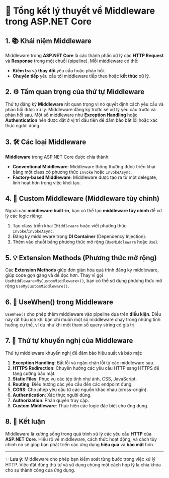 # 🚀 Tổng kết lý thuyết về **Middleware** trong ASP.NET Core

## 1. 📚 **Khái niệm Middleware**
Middleware trong **ASP.NET Core** là các thành phần xử lý các **HTTP Request** và **Response** trong một chuỗi (pipeline). Mỗi middleware có thể:
- **Kiểm tra** và **thay đổi** yêu cầu hoặc phản hồi.
- **Chuyển tiếp** yêu cầu tới middleware tiếp theo hoặc **kết thúc** xử lý.

## 2. ⚙️ **Tầm quan trọng của thứ tự Middleware**
Thứ tự đăng ký **Middleware** rất quan trọng vì nó quyết định cách yêu cầu và phản hồi được xử lý. Middleware đăng ký trước sẽ xử lý yêu cầu trước và phản hồi sau. Một số middleware như **Exception Handling** hoặc **Authentication** nên được đặt ở vị trí đầu tiên để đảm bảo bắt lỗi hoặc xác thực người dùng.

## 3. 🛠️ **Các loại Middleware**
**Middleware** trong ASP.NET Core được chia thành:
- **Conventional Middleware**: Middleware thông thường được triển khai bằng một class có phương thức `Invoke` hoặc `InvokeAsync`.
- **Factory-based Middleware**: Middleware được tạo ra từ một delegate, linh hoạt hơn trong việc khởi tạo.

## 4. 🎨 **Custom Middleware (Middleware tùy chỉnh)**
Ngoài các **middleware built-in**, bạn có thể tạo **middleware tùy chỉnh** để xử lý các logic riêng:
1. Tạo class triển khai `IMiddleware` hoặc viết phương thức `Invoke`/`InvokeAsync`.
2. Đăng ký middleware trong **DI Container** (Dependency Injection).
3. Thêm vào chuỗi bằng phương thức mở rộng (`UseMiddleware` hoặc `Use`).

## 5. 💡 **Extension Methods (Phương thức mở rộng)**
Các **Extension Methods** giúp đơn giản hóa quá trình đăng ký middleware, giúp code gọn gàng và dễ đọc hơn. Thay vì gọi `UseMiddleware<MyCustomMiddleware>()`, bạn có thể sử dụng phương thức mở rộng `UseMyCustomMiddleware()`.

## 6. 🔄 **UseWhen() trong Middleware**
`UseWhen()` cho phép thêm middleware vào pipeline dựa trên **điều kiện**. Điều này rất hữu ích khi bạn chỉ muốn một số middleware chạy trong những tình huống cụ thể, ví dụ như khi một tham số query string có giá trị.

## 7. 📑 **Thứ tự khuyến nghị của Middleware**
Thứ tự middleware khuyến nghị để đảm bảo hiệu suất và bảo mật:
1. **Exception Handling**: Bắt lỗi và ngăn chặn lỗi từ các middleware sau.
2. **HTTPS Redirection**: Chuyển hướng các yêu cầu HTTP sang HTTPS để tăng cường bảo mật.
3. **Static Files**: Phục vụ các tệp tĩnh như ảnh, CSS, JavaScript.
4. **Routing**: Điều hướng các yêu cầu đến các endpoint đúng.
5. **CORS**: Cho phép yêu cầu từ các nguồn khác nhau (cross-origin).
6. **Authentication**: Xác thực người dùng.
7. **Authorization**: Phân quyền truy cập.
8. **Custom Middleware**: Thực hiện các logic đặc biệt cho ứng dụng.

## 8. 🎯 **Kết luận**
Middleware là xương sống trong quá trình xử lý các yêu cầu **HTTP** của **ASP.NET Core**. Hiểu rõ về middleware, cách thức hoạt động, và cách tùy chỉnh nó sẽ giúp bạn phát triển các ứng dụng **hiệu quả** và **bảo mật** hơn.

---

✨ **Lưu ý**: Middleware cho phép bạn kiểm soát từng bước trong việc xử lý HTTP. Việc đặt đúng thứ tự và sử dụng chúng một cách hợp lý là chìa khóa cho sự thành công của ứng dụng.
